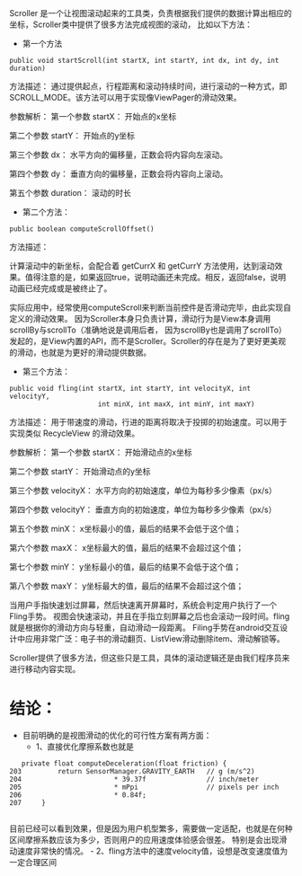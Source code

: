 Scroller 是一个让视图滚动起来的工具类，负责根据我们提供的数据计算出相应的坐标，Scroller类中提供了很多方法完成视图的滚动，
比如以下方法：
- 第一个方法
```
public void startScroll(int startX, int startY, int dx, int dy, int duration)
```
方法描述：
通过提供起点，行程距离和滚动持续时间，进行滚动的一种方式，即 SCROLL_MODE。该方法可以用于实现像ViewPager的滑动效果。

参数解析：
第一个参数 startX： 开始点的x坐标

第二个参数 startY： 开始点的y坐标

第三个参数 dx： 水平方向的偏移量，正数会将内容向左滚动。

第四个参数 dy： 垂直方向的偏移量，正数会将内容向上滚动。

第五个参数 duration： 滚动的时长

- 第二个方法：
```
public boolean computeScrollOffset()
```

方法描述：

计算滚动中的新坐标，会配合着 getCurrX 和 getCurrY 方法使用，达到滚动效果。值得注意的是，如果返回true，说明动画还未完成。相反，返回false，说明动画已经完成或是被终止了。


实际应用中，经常使用computeScroll来判断当前控件是否滑动完毕，由此实现自定义的滑动效果。
因为Scroller本身只负责计算，滑动行为是View本身调用scrollBy与scrollTo（准确地说是调用后者，
因为scrollBy也是调用了scrollTo）发起的，是View内置的API，而不是Scroller。Scroller的存在是为了更好更美观的滑动，也就是为更好的滑动提供数据。

- 第三个方法：
```
public void fling(int startX, int startY, int velocityX, int velocityY,
                      int minX, int maxX, int minY, int maxY)
```
方法描述：
用于带速度的滑动，行进的距离将取决于投掷的初始速度。可以用于实现类似 RecycleView 的滑动效果。

参数解析：
第一个参数 startX： 开始滑动点的x坐标

第二个参数 startY： 开始滑动点的y坐标

第三个参数 velocityX： 水平方向的初始速度，单位为每秒多少像素（px/s）

第四个参数 velocityY： 垂直方向的初始速度，单位为每秒多少像素（px/s）

第五个参数 minX： x坐标最小的值，最后的结果不会低于这个值；

第六个参数 maxX： x坐标最大的值，最后的结果不会超过这个值；

第七个参数 minY： y坐标最小的值，最后的结果不会低于这个值；

第八个参数 maxY： y坐标最大的值，最后的结果不会超过这个值；


当用户手指快速划过屏幕，然后快速离开屏幕时，系统会判定用户执行了一个Fling手势。
视图会快速滚动，并且在手指立刻屏幕之后也会滚动一段时间。fling就是根据你的滑动方向与轻重，自动滑动一段距离。
Filing手势在android交互设计中应用非常广泛：电子书的滑动翻页、ListView滑动删除item、滑动解锁等。

Scroller提供了很多方法，但这些只是工具，具体的滚动逻辑还是由我们程序员来进行移动内容实现。

# 结论：
- 目前明确的是视图滑动的优化的可行性方案有两方面：
  -  1、直接优化摩擦系数也就是
```
   private float computeDeceleration(float friction) {
203         return SensorManager.GRAVITY_EARTH   // g (m/s^2)
204                       * 39.37f               // inch/meter
205                       * mPpi                 // pixels per inch                                                                                                                                                
206                       * 0.84f;
207     }
  
  ```

 目前已经可以看到效果，但是因为用户机型繁多，需要做一定适配，也就是在何种区间摩擦系数应该为多少，否则用户的应用速度体验感会很差。
 特别是会出现滑动速度非常快的情况。
    - 2、fling方法中的速度velocity值，设想是改变速度值为一定合理区间
